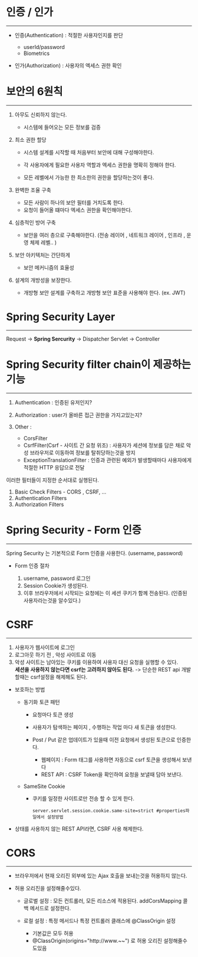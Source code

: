 # 인증 / 인가


-------

- 인증(Authentication) : 적절한 사용자인지를 판단

    - userId/password
    - Biometrics

- 인가(Authorization) : 사용자의 엑세스 권한 확인


# 보안의 6원칙

-----


1. 아무도 신뢰하지 않는다.

    - 시스템에 들어오는 모든 정보를 검증
2. 최소 권한 할당
    
    - 시스템 설계를 시작할 때 처음부터 보안에 대해 구성해야한다.
    - 각 사용자에게 필요한 사용자 역할과 엑세스 권한을 명확히 정해야 한다.
    
    - 모든 레벨에서 가능한 한 최소한의 권한을 할당하는것이 좋다.

3. 완벽한 조율 구축

    - 모든 사람이 하나의 보안 필터를 거치도록 한다.
    - 요청이 들어올 떄마다 엑세스 권한을 확인해야한다.
4. 심층적인 방어 구축
    
    - 보안을 여러 층으로 구축해야한다. (전송 레이어 , 네트워크 레이어 , 인프라 , 운영 체제 레벨.. )
   
5. 보안 아키텍처는 간단하게

    - 보안 메커니즘의 효율성

6. 설계의 개방성을 보장한다.

    - 개방형 보안 설계를 구축하고 개방형 보안 표준을 사용해야 한다. (ex. JWT)


# Spring Security Layer

---------


Request -> **Spring Sercurity** -> Dispatcher Servlet -> Controller    



# Spring Security filter chain이 제공하는 기능

---------------

1. Authentication : 인증된 유저인지?
2. Authorization : user가 올바른 접근 권한을 가지고있는지?
3. Other : 
   
   - CorsFilter
   - CsrfFilter(Csrf - 사이트 간 요청 위조) : 사용자가 세션에 정보를 담은 채로 악성 브라우저로 이동하여 정보를 탈취당하는것을 방지
   - ExceptionTranslationFilter : 인증과 관련된 예외가 발생할때마다 사용자에게 적절한 HTTP 응답으로 전달


이러한 필터들이 지정한 순서대로 실행된다.

1. Basic Check Filters - CORS , CSRF, ...
2. Authentication Filters
3. Authorization Filters



# Spring Security - Form 인증


----------

Spring Security 는 기본적으로 Form 인증을 사용한다. (username, password)    

- Form 인증 절차


   1. username, password 로그인
   2. Session Cookie가 생성된다.
   3. 이후 브라우저에서 시작되는 요청에는 이 세션 쿠키가 함께 전송된다. (인증된 사용자라는것을 알수있다.)
   

# CSRF


-----------

1. 사용자가 웹사이트에 로그인
2. 로그아웃 하기 전 , 악성 사이트로 이동 
3. 악성 사이트는 남아있는 쿠키를 이용하여 사용자 대신 요청을 실행할 수 있다.  
**세션을 사용하지 않는다면 csrf는 고려하지 않아도 된다.** -> 단순한 REST api 개발할때는 csrf설정을 해제해도 된다.


- 보호하는 방법

   - 동기화 토큰 패턴
  
      - 요청마다 토큰 생성
      - 사용자가 탐색하는 페이지 , 수행하는 작업 마다 새 토큰을 생성한다.
      - Post / Put 같은 업데이트가 있을때 이전 요청에서 생성된 토큰으로 인증한다.

         - 웹페이지 : Form 태그를 사용하면 자동으로 csrf 토큰을 생성해서 보낸다
         - REST API : CSRF Token을 확인하여 요청을 보낼때 담아 보낸다.
   - SameSite Cookie 
  
      - 쿠키를 일정한 사이트로만 전송 할 수 있게 한다.
         ~~~properties
        server.servlet.session.cookie.same-site=strict #properties파일에서 설정방법
        ~~~
        



- 상태를 사용하지 않는 REST API라면, CSRF 사용 해제한다.


# CORS

----------

- 브라우저에서 현재 오리진 외부에 있는 Ajax 호출을 보내는것을 허용하지 않는다.
- 허용 오리진을 설정해줄수있다.

   - 글로벌 설정 : 모든 컨트롤러, 모든 리소스에 적용된다. addCorsMapping 콜백 메서드로 설정한다.
   - 로컬 설정 : 특정 메서드나 특정 컨트롤러 클래스에 @ClassOrigin 설정 
  
      - 기본값은 모두 허용 
      - @ClassOrigin(origins="http://www.~~") 로 허용 오리진 설정해줄수도있음

        

